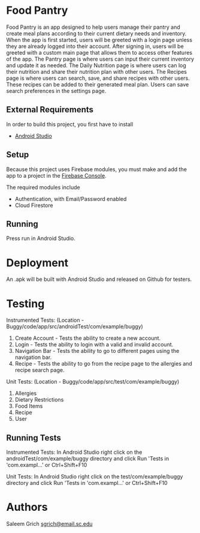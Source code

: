 # Food Pantry

Food Pantry is an app designed to help users manage their pantry and create meal plans according to their current dietary needs and inventory. When the app is first started, users will be greeted with a login page unless they are already logged into their account. After signing in, users will be greeted with a custom main page that allows them to access other features of the app. The Pantry page is where users can input their current inventory and update it as needed. The Daily Nutrition page is where users can log their nutrition and share their nutrition plan with other users. The Recipes page is where users can search, save, and share recipes with other users. These recipes can be added to their generated meal plan. Users can save search preferences in the settings page.

## External Requirements

In order to build this project, you first have to install

* [Android Studio](https://developer.android.com/studio)

## Setup

Because this project uses Firebase modules, you must make and add the app to a project in the [Firebase Console](https://console.firebase.google.com/).

The required modules include
* Authentication, with Email/Password enabled
* Cloud Firestore

## Running

Press run in Android Studio.

# Deployment

An .apk will be built with Android Studio and released on Github for testers. 

# Testing

Instrumented Tests: (Location - Buggy/code/app/src/androidTest/com/example/buggy)
1. Create Account - Tests the ability to create a new account.
2. Login - Tests the ability to login with a valid and invalid account.
3. Navigation Bar - Tests the ability to go to different pages using the navigation bar.
4. Recipe - Tests the ability to go from the recipe page to the allergies and recipe search page.

Unit Tests: (Location - Buggy/code/app/src/test/com/example/buggy)
1. Allergies
2. Dietary Restrictions
3. Food Items
4. Recipe
5. User
   
## Running Tests

Instrumented Tests:
In Android Studio right click on the androidTest/com/example/buggy directory and click Run 'Tests in 'com.exampl...' or Ctrl+Shift+F10

Unit Tests:
In Android Studio right click on the test/com/example/buggy directory and click Run 'Tests in 'com.exampl...' or Ctrl+Shift+F10

# Authors
Saleem Grich sgrich@email.sc.edu
